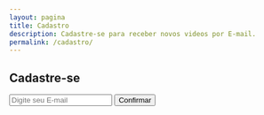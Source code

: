 ```yaml
---
layout: pagina
title: Cadastro
description: Cadastre-se para receber novos videos por E-mail.
permalink: /cadastro/
---
```


<style type="text/css" media="screen">
  .container {
    margin: 0px auto;
    max-width: 600px;
  }
</style>

<div class="container">

  <h2>Cadastre-se</h2>

  <div id="form" class="contact-form">
<form action="https://feedburner.google.com/fb/a/mailverify" method="post" target="popupwindow" onsubmit="window.open('https://feedburner.google.com/fb/a/mailverify?uri=goodzsexoficial', 'popupwindow', 'scrollbars=yes,width=550,height=520');return true">
<input type="text"  name="email" id="cadastroinput" placeholder="Digite seu E-mail"/>
<input type="hidden" value="goodzsexoficial" name="uri"/>
<input type="hidden" name="loc" value="pt_BR"/>
<button type="submit" id="cadastrosubmit">Confirmar</button>
</form>
  </div>

</div>
